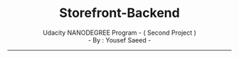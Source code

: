 <h1 align="center">
  Storefront-Backend
</h1>

<p align="center">
  Udacity NANODEGREE Program - ( Second Project )
  <br>- By : Yousef Saeed - 
</p>

---


